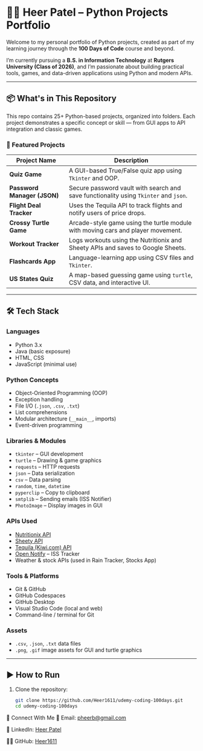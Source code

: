 # 👨‍💻 Heer Patel – Python Projects Portfolio

Welcome to my personal portfolio of Python projects, created as part of my learning journey through the **100 Days of Code** course and beyond.

I’m currently pursuing a **B.S. in Information Technology** at **Rutgers University (Class of 2026)**, and I’m passionate about building practical tools, games, and data-driven applications using Python and modern APIs.

---

## 📦 What's in This Repository

This repo contains 25+ Python-based projects, organized into folders. Each project demonstrates a specific concept or skill — from GUI apps to API integration and classic games.

### 🚀 Featured Projects

| Project Name               | Description |
|---------------------------|-------------|
| **Quiz Game**             | A GUI-based True/False quiz app using `Tkinter` and OOP. |
| **Password Manager (JSON)** | Secure password vault with search and save functionality using `Tkinter` and `json`. |
| **Flight Deal Tracker**   | Uses the Tequila API to track flights and notify users of price drops. |
| **Crossy Turtle Game**    | Arcade-style game using the turtle module with moving cars and player movement. |
| **Workout Tracker**       | Logs workouts using the Nutritionix and Sheety APIs and saves to Google Sheets. |
| **Flashcards App**        | Language-learning app using CSV files and `Tkinter`. |
| **US States Quiz**        | A map-based guessing game using `turtle`, CSV data, and interactive UI. |

---

## 🛠️ Tech Stack

### **Languages**
- Python 3.x
- Java (basic exposure)
- HTML, CSS
- JavaScript (minimal use)

### **Python Concepts**
- Object-Oriented Programming (OOP)
- Exception handling
- File I/O (`.json`, `.csv`, `.txt`)
- List comprehensions
- Modular architecture (`__main__`, imports)
- Event-driven programming

### **Libraries & Modules**
- `tkinter` – GUI development
- `turtle` – Drawing & game graphics
- `requests` – HTTP requests
- `json` – Data serialization
- `csv` – Data parsing
- `random`, `time`, `datetime`
- `pyperclip` – Copy to clipboard
- `smtplib` – Sending emails (ISS Notifier)
- `PhotoImage` – Display images in GUI

### **APIs Used**
- [Nutritionix API](https://www.nutritionix.com/)
- [Sheety API](https://sheety.co/)
- [Tequila (Kiwi.com) API](https://tequila.kiwi.com/)
- [Open Notify](http://open-notify.org/) – ISS Tracker
- Weather & stock APIs (used in Rain Tracker, Stocks App)

### **Tools & Platforms**
- Git & GitHub
- GitHub Codespaces
- GitHub Desktop
- Visual Studio Code (local and web)
- Command-line / terminal for Git

### **Assets**
- `.csv`, `.json`, `.txt` data files
- `.png`, `.gif` image assets for GUI and turtle graphics

---

## ▶️ How to Run

1. Clone the repository:
   ```bash
   git clone https://github.com/Heer1611/udemy-coding-100days.git
   cd udemy-coding-100days

🔗 Connect With Me
📧 Email: pheerb@gmail.com

💼 LinkedIn: [Heer Patel](https://www.linkedin.com/in/heer-patel-9a0633280/) 

🧑‍💻 GitHub: [Heer1611](https://github.com/Heer1611)  
